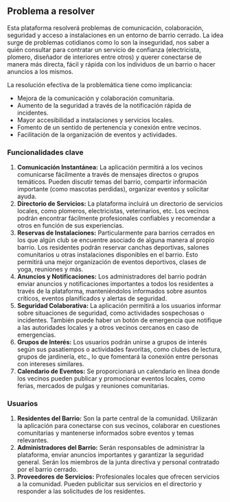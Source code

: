 ## Problema a resolver
Esta plataforma resolverá problemas de comunicación, colaboración, seguridad y acceso a instalaciones en un entorno de barrio cerrado. La idea surge de problemas cotidianos como lo son la inseguridad, nos saber a quién consultar para contratar un servicio de confianza (electricista, plomero, diseñador de interiores entre otros) y querer conectarse de manera más directa, fácil y rápida con los individuos de un barrio o hacer anuncios a los mismos.

La resolución efectiva de la problemática tiene como implicancia:
- Mejora de la comunicación y colaboración comunitaria.
- Aumento de la seguridad a través de la notificación rápida de incidentes.
- Mayor accesibilidad a instalaciones y servicios locales.
- Fomento de un sentido de pertenencia y conexión entre vecinos.
- Facilitación de la organización de eventos y actividades.
### Funcionalidades clave

1. **Comunicación Instantánea:** La aplicación permitirá a los vecinos comunicarse fácilmente a través de mensajes directos o grupos temáticos. Pueden discutir temas del barrio, compartir información importante (como mascotas perdidas), organizar eventos y solicitar ayuda.
2. **Directorio de Servicios:** La plataforma incluirá un directorio de servicios locales, como plomeros, electricistas, veterinarios, etc. Los vecinos podrán encontrar fácilmente profesionales confiables y recomendar a otros en función de sus experiencias.
3. **Reservas de Instalaciones:** Particularmente para barrios cerrados en los que algún club se encuentre asociado de alguna manera al propio barrio. Los residentes podrán reservar canchas deportivas, salones comunitarios u otras instalaciones disponibles en el barrio. Esto permitirá una mejor organización de eventos deportivos, clases de yoga, reuniones y más.
4. **Anuncios y Notificaciones:** Los administradores del barrio podrán enviar anuncios y notificaciones importantes a todos los residentes a través de la plataforma, manteniéndolos informados sobre asuntos críticos, eventos planificados y alertas de seguridad.
5. **Seguridad Colaborativa:** La aplicación permitirá a los usuarios informar sobre situaciones de seguridad, como actividades sospechosas o incidentes. También puede haber un botón de emergencia que notifique a las autoridades locales y a otros vecinos cercanos en caso de emergencias.
6. **Grupos de Interés:** Los usuarios podrán unirse a grupos de interés según sus pasatiempos o actividades favoritas, como clubes de lectura, grupos de jardinería, etc., lo que fomentará la conexión entre personas con intereses similares.
7. **Calendario de Eventos:** Se proporcionará un calendario en línea donde los vecinos pueden publicar y promocionar eventos locales, como ferias, mercados de pulgas y reuniones comunitarias.
### Usuarios
1. **Residentes del Barrio:** Son la parte central de la comunidad. Utilizarán la aplicación para conectarse con sus vecinos, colaborar en cuestiones comunitarias y mantenerse informados sobre eventos y temas relevantes.
2. **Administradores del Barrio:** Serán responsables de administrar la plataforma, enviar anuncios importantes y garantizar la seguridad general. Serán los miembros de la junta directiva y personal contratado por el barrio cerrado.
3. **Proveedores de Servicios:** Profesionales locales que ofrecen servicios a la comunidad. Pueden publicitar sus servicios en el directorio y responder a las solicitudes de los residentes.
